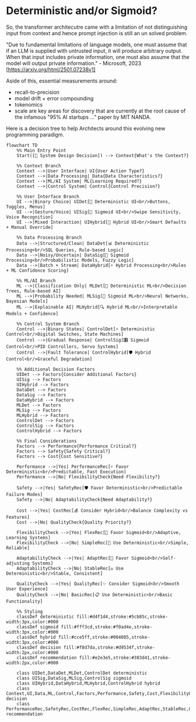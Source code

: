 # Deterministic and/or Sigmoid?

So, the transformer architecutre came with a limitation of not distinguishing input from context and hence prompt injection is still an un solved problem.

"Due to fundamental limitations of language models, one must assume that if an LLM is supplied with untrusted input, it will produce arbitrary output. When that input includes private information, one must also assume that the model will output private information." - Microsoft, 2023
[https://arxiv.org/html/2501.07238v1]

Aside of this, essential measurements around:
* recall-to-precision
* model drift + error compounding
* tokenomics
* scale
are key areas for discovery that are currently at the root cause of the infamous "95% AI startups ..." paper by MIT NANDA.

Here is a decision tree to help Architects around this evolving new programming paradigm.


```mermaid
flowchart TD
    %% Main Entry Point
    Start([🎯 System Design Decision]) --> Context{What's the Context?}

    %% Context Branch
    Context -->|User Interface| UI{User Action Type?}
    Context -->|Data Processing| Data{Data Characteristics?}
    Context -->|ML/AI System| ML{Learning Required?}
    Context -->|Control System| Control{Control Precision?}

    %% User Interface Branch
    UI -->|Binary Choice| UIDet[🔘 Deterministic UI<br/>Buttons, Toggles, Menus]
    UI -->|Gesture/Voice| UISig[📱 Sigmoid UI<br/>Swipe Sensitivity, Voice Recognition]
    UI -->|Mixed Interaction| UIHybrid[🔄 Hybrid UI<br/>Smart Defaults + Manual Override]

    %% Data Processing Branch
    Data -->|Structured/Clean| DataDet[📊 Deterministic Processing<br/>SQL Queries, Rule-based Logic]
    Data -->|Noisy/Uncertain| DataSig[🌊 Sigmoid Processing<br/>Probabilistic Models, Fuzzy Logic]
    Data -->|Batch + Stream| DataHybrid[⚡ Hybrid Processing<br/>Rules + ML Confidence Scoring]

    %% ML/AI Branch
    ML -->|Classification Only| MLDet[🎯 Deterministic ML<br/>Decision Trees, Rule-based AI]
    ML -->|Probability Needed| MLSig[🧠 Sigmoid ML<br/>Neural Networks, Bayesian Models]
    ML -->|Explainable AI| MLHybrid[🔍 Hybrid ML<br/>Interpretable Models + Confidence]

    %% Control System Branch
    Control -->|Binary States| ControlDet[⚡ Deterministic Control<br/>Digital Switches, State Machines]
    Control -->|Gradual Response| ControlSig[🎛️ Sigmoid Control<br/>PID Controllers, Servo Systems]
    Control -->|Fault Tolerance| ControlHybrid[🛡️ Hybrid Control<br/>Graceful Degradation]

    %% Additional Decision Factors
    UIDet --> Factors{Consider Additional Factors}
    UISig --> Factors
    UIHybrid --> Factors
    DataDet --> Factors
    DataSig --> Factors
    DataHybrid --> Factors
    MLDet --> Factors
    MLSig --> Factors
    MLHybrid --> Factors
    ControlDet --> Factors
    ControlSig --> Factors
    ControlHybrid --> Factors

    %% Final Considerations
    Factors --> Performance{Performance Critical?}
    Factors --> Safety{Safety Critical?}
    Factors --> Cost{Cost Sensitive?}

    Performance -->|Yes| PerformanceRec[⚡ Favor Deterministic<br/>Predictable, Fast Execution]
    Performance -->|No| FlexibilityCheck{Need Flexibility?}

    Safety -->|Yes| SafetyRec[🛡️ Favor Deterministic<br/>Predictable Failure Modes]
    Safety -->|No| AdaptabilityCheck{Need Adaptability?}

    Cost -->|Yes| CostRec[💰 Consider Hybrid<br/>Balance Complexity vs Features]
    Cost -->|No| QualityCheck{Quality Priority?}

    FlexibilityCheck -->|Yes| FlexRec[🔄 Favor Sigmoid<br/>Adaptive, Learning Systems]
    FlexibilityCheck -->|No| SimpleRec[🎯 Use Deterministic<br/>Simple, Reliable]

    AdaptabilityCheck -->|Yes| AdaptRec[🧠 Favor Sigmoid<br/>Self-adjusting Systems]
    AdaptabilityCheck -->|No| StableRec[⚖️ Use Deterministic<br/>Stable, Consistent]

    QualityCheck -->|Yes| QualityRec[✨ Consider Sigmoid<br/>Smooth User Experience]
    QualityCheck -->|No| BasicRec[📋 Use Deterministic<br/>Basic Functionality]

    %% Styling
    classDef deterministic fill:#d4f1d4,stroke:#5cb85c,stroke-width:3px,color:#000
    classDef sigmoid fill:#fff3cd,stroke:#f0ad4e,stroke-width:3px,color:#000
    classDef hybrid fill:#cce5ff,stroke:#004085,stroke-width:3px,color:#000
    classDef decision fill:#f8d7da,stroke:#d9534f,stroke-width:2px,color:#000
    classDef recommendation fill:#e2e3e5,stroke:#383d41,stroke-width:2px,color:#000

    class UIDet,DataDet,MLDet,ControlDet deterministic
    class UISig,DataSig,MLSig,ControlSig sigmoid
    class UIHybrid,DataHybrid,MLHybrid,ControlHybrid hybrid
    class Context,UI,Data,ML,Control,Factors,Performance,Safety,Cost,FlexibilityCheck,AdaptabilityCheck,QualityCheck decision
    class PerformanceRec,SafetyRec,CostRec,FlexRec,SimpleRec,AdaptRec,StableRec,QualityRec,BasicRec recommendation
```
